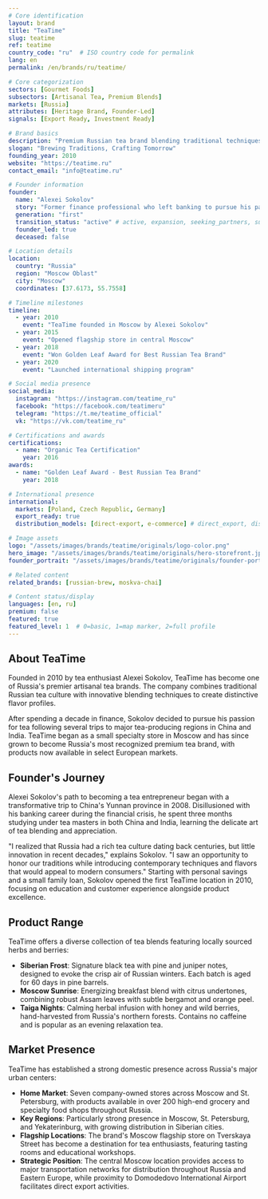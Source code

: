 ```yaml
---
# Core identification
layout: brand
title: "TeaTime"
slug: teatime
ref: teatime
country_code: "ru"  # ISO country code for permalink
lang: en
permalink: /en/brands/ru/teatime/

# Core categorization
sectors: [Gourmet Foods]
subsectors: [Artisanal Tea, Premium Blends]
markets: [Russia]
attributes: [Heritage Brand, Founder-Led]
signals: [Export Ready, Investment Ready]

# Brand basics
description: "Premium Russian tea brand blending traditional techniques with modern flavors."
slogan: "Brewing Traditions, Crafting Tomorrow"
founding_year: 2010
website: "https://teatime.ru"
contact_email: "info@teatime.ru"

# Founder information
founder:
  name: "Alexei Sokolov"
  story: "Former finance professional who left banking to pursue his passion for tea after studying traditional blending techniques in China and India."
  generation: "first"
  transition_status: "active" # active, expansion, seeking_partners, succession
  founder_led: true
  deceased: false

# Location details
location:
  country: "Russia"
  region: "Moscow Oblast"
  city: "Moscow"
  coordinates: [37.6173, 55.7558]

# Timeline milestones
timeline:
  - year: 2010
    event: "TeaTime founded in Moscow by Alexei Sokolov"
  - year: 2015
    event: "Opened flagship store in central Moscow"
  - year: 2018
    event: "Won Golden Leaf Award for Best Russian Tea Brand"
  - year: 2020
    event: "Launched international shipping program"

# Social media presence
social_media:
  instagram: "https://instagram.com/teatime_ru"
  facebook: "https://facebook.com/teatimeru"
  telegram: "https://t.me/teatime_official"
  vk: "https://vk.com/teatime_ru"

# Certifications and awards
certifications:
  - name: "Organic Tea Certification"
    year: 2016
awards:
  - name: "Golden Leaf Award - Best Russian Tea Brand"
    year: 2018

# International presence
international:
  markets: [Poland, Czech Republic, Germany]
  export_ready: true
  distribution_models: [direct-export, e-commerce] # direct_export, distributors, e_commerce, franchise, joint_venture

# Image assets
logo: "/assets/images/brands/teatime/originals/logo-color.png"
hero_image: "/assets/images/brands/teatime/originals/hero-storefront.jpg"
founder_portrait: "/assets/images/brands/teatime/originals/founder-portrait.jpg"

# Related content
related_brands: [russian-brew, moskva-chai]

# Content status/display
languages: [en, ru]
premium: false
featured: true
featured_level: 1  # 0=basic, 1=map marker, 2=full profile
---
```


## About TeaTime

Founded in 2010 by tea enthusiast Alexei Sokolov, TeaTime has become one of Russia's premier artisanal tea brands. The company combines traditional Russian tea culture with innovative blending techniques to create distinctive flavor profiles.

After spending a decade in finance, Sokolov decided to pursue his passion for tea following several trips to major tea-producing regions in China and India. TeaTime began as a small specialty store in Moscow and has since grown to become Russia's most recognized premium tea brand, with products now available in select European markets.

## Founder's Journey

Alexei Sokolov's path to becoming a tea entrepreneur began with a transformative trip to China's Yunnan province in 2008. Disillusioned with his banking career during the financial crisis, he spent three months studying under tea masters in both China and India, learning the delicate art of tea blending and appreciation.

"I realized that Russia had a rich tea culture dating back centuries, but little innovation in recent decades," explains Sokolov. "I saw an opportunity to honor our traditions while introducing contemporary techniques and flavors that would appeal to modern consumers." Starting with personal savings and a small family loan, Sokolov opened the first TeaTime location in 2010, focusing on education and customer experience alongside product excellence.

## Product Range

TeaTime offers a diverse collection of tea blends featuring locally sourced herbs and berries:

- **Siberian Frost**: Signature black tea with pine and juniper notes, designed to evoke the crisp air of Russian winters. Each batch is aged for 60 days in pine barrels.
- **Moscow Sunrise**: Energizing breakfast blend with citrus undertones, combining robust Assam leaves with subtle bergamot and orange peel.
- **Taiga Nights**: Calming herbal infusion with honey and wild berries, hand-harvested from Russia's northern forests. Contains no caffeine and is popular as an evening relaxation tea.

## Market Presence

TeaTime has established a strong domestic presence across Russia's major urban centers:

- **Home Market**: Seven company-owned stores across Moscow and St. Petersburg, with products available in over 200 high-end grocery and specialty food shops throughout Russia.
- **Key Regions**: Particularly strong presence in Moscow, St. Petersburg, and Yekaterinburg, with growing distribution in Siberian cities.
- **Flagship Locations**: The brand's Moscow flagship store on Tverskaya Street has become a destination for tea enthusiasts, featuring tasting rooms and educational workshops.
- **Strategic Position**: The central Moscow location provides access to major transportation networks for distribution throughout Russia and Eastern Europe, while proximity to Domodedovo International Airport facilitates direct export activities.